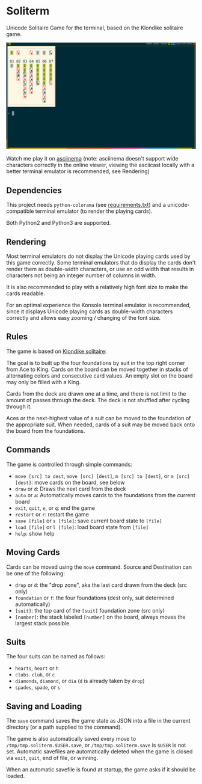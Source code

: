 # Soliterm

Unicode Solitaire Game for the terminal, based on the Klondike solitaire game.

![soliterm screenshot](/screenshots/soliterm.png)

Watch me play it on [asciinema](https://asciinema.org/a/Mlo5jnMGhEnEtpcwag3xHNuxu)
(note: asciinema doesn't support wide characters correctly in the online viewer,
viewing the asciicast locally with a better terminal emulator is recommended,
see Rendering)

## Dependencies

This project needs `python-colorama` (see
[requirements.txt](/requirements.txt)) and a unicode-compatible terminal
emulator (to render the playing cards).

Both Python2 and Python3 are supported.

## Rendering

Most terminal emulators do not display the Unicode playing cards used by this
game correctly. Some terminal emulators that do display the cards don't render
them as double-width characters, or use an odd width that results in characters
not being an integer number of columns in width.

It is also recommended to play with a relatively high font size to make the
cards readable.

For an optimal experience the Konsole terminal emulator is recommended, since it
displays Unicode playing cards as double-width characters correctly and allows
easy zooming / changing of the font size.

## Rules

The game is based on [Klondike solitaire](https://en.wikipedia.org/wiki/Klondike_\(solitaire\)):

The goal is to built up the four foundations by suit in the top right corner
from Ace to King. Cards on the board can be moved together in stacks of
alternating colors and consecutive card values. An empty slot on the board may
only be filled with a King.

Cards from the deck are drawn one at a time, and there is not limit to the
amount of passes through the deck. The deck is not shuffled after cycling
through it.

Aces or the next-highest value of a suit can be moved to the foundation of the
appropriate suit. When needed, cards of a suit may be moved back onto the board
from the foundations.

## Commands

The game is controlled through simple commands:

- `move [src] to dest`, `move [src] [dest]`, `m [src] to [dest]`, or `m [src] [dest]`:
  move cards on the board, see below
- `draw` or `d`: Draws the next card from the deck
- `auto` or `a`: Automatically moves cards to the foundations from the current
  board
- `exit`, `quit`, `e`, or `q`: end the game
- `restart` or `r`: restart the game
- `save [file]` or `s [file]`: save current board state to `[file]`
- `load [file]` or `l [file]`: load board state from `[file]`
- `help`: show help

## Moving Cards

Cards can be moved using the `move` command. Source and Destination can be one
of the following:

- `drop` or `d`: the "drop zone", aka the last card drawn from the deck (src
  only)
- `foundation` or `f`: the four foundations (dest only, suit determined
  automatically)
- `[suit]`: the top card of the `[suit]` foundation zone (src only)
- `[number]`: the stack labeled `[number]` on the board, always moves the
  largest stack possible.

## Suits

The four suits can be named as follows:

- `hearts`, `heart` or `h`
- `clubs`. `club`, or `c`
- `diamonds`, `diamond`, or `dia` (`d` is already taken by `drop`)
- `spades`, `spade`, or `s`

## Saving and Loading

The `save` command saves the game state as JSON into a file in the current
directory (or a path supplied to the command).

The game is also automatically saved every move to
`/tmp/tmp.soliterm.$USER.save`, or `/tmp/tmp.soliterm.save` is `$USER` is not
set.
Automatic savefiles are automatically deleted when the game is closed via
`exit`, `quit`, end of file, or winning.

When an automatic savefile is found at startup, the game asks if it should be
loaded.
